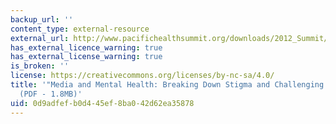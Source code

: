 ```yaml
---
backup_url: ''
content_type: external-resource
external_url: http://www.pacifichealthsummit.org/downloads/2012_Summit/PHS12_MentalHealth.pdf
has_external_licence_warning: true
has_external_license_warning: true
is_broken: ''
license: https://creativecommons.org/licenses/by-nc-sa/4.0/
title: '"Media and Mental Health: Breaking Down Stigma and Challenging Inaccuracies."
  (PDF - 1.8MB)'
uid: 0d9adfef-b0d4-45ef-8ba0-42d62ea35878
---
```

